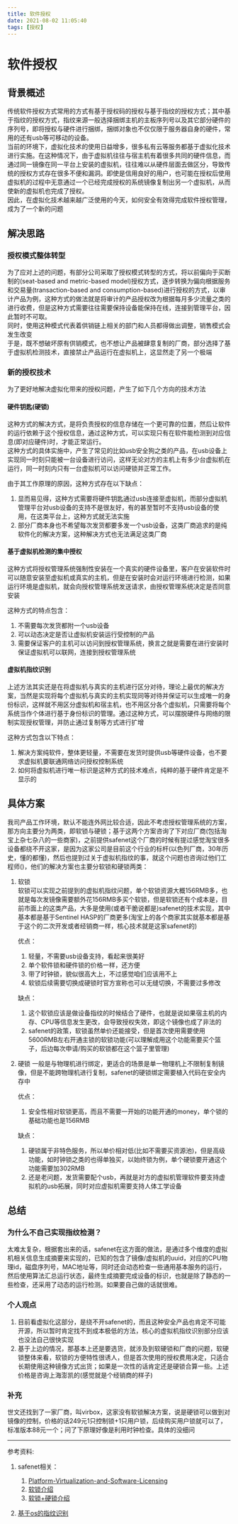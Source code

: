 ```yaml
---
title: 软件授权
date: 2021-08-02 11:05:40
tags: [授权]
---
```

# 软件授权

## 背景概述

传统软件授权方式常用的方式有基于授权码的授权与基于指纹的授权方式；其中基于指纹的授权方式，指纹来源一般选择捆绑主机的主板序列号以及其它部分硬件的序列号，即将授权与硬件进行捆绑，捆绑对象也不仅仅限于服务器自身的硬件，常用的还有usb等可移动的设备。  
当前的环境下，虚拟化技术的使用日益增多，很多私有云等服务都基于虚拟化技术进行实施。在这种情况下，由于虚拟机往往与宿主机有着很多共同的硬件信息，而通过同一镜像在同一平台上安装的虚拟机，往往难以从硬件层面去做区分，导致传统的授权方式存在很多不便和漏洞。即使是信用良好的用户，也可能在授权后使用虚拟机的过程中无意通过一个已经完成授权的系统镜像复制出另一个虚拟机，从而使新的虚拟机也完成了授权。  
因此，在虚拟化技术越来越广泛使用的今天，如何安全有效得完成软件授权管理，成为了一个新的问题

## 解决思路

### 授权模式整体转型

为了应对上述的问题，有部分公司采取了授权模式转型的方式，将以前偏向于买断制的(seat-based and metric-based model)授权方式，逐步转换为偏向根据服务和交易量(transaction-based and consumption-based)进行授权的方式，以审计产品为例，这种方式的做法就是将审计的产品授权改为根据每月多少流量之类的进行收费，但是这种方式需要往往需要保持设备能保持在线，连接到管理平台，因此暂时不可取。  
同时，使用这种模式代表着供销链上相关的部门和人员都得做出调整，销售模式会发生改变  
于是，既不想破坏原有供销模式，也不想让产品被肆意复制的厂商，部分选择了基于虚拟机检测技术，直接禁止产品运行在虚拟机上，这显然走了另一个极端

### 新的授权技术

为了更好地解决虚拟化带来的授权问题，产生了如下几个方向的技术方法

#### 硬件钥匙(硬锁)

这种方式的解决方式，是将负责授权的信息存储在一个更可靠的位置，然后让软件的运行依赖于这个授权信息，通过这种方式，可以实现只有在软件能检测到对应信息(即对应硬件)时，才能正常运行。  
这种方式的具体实施中，产生了常见的比如usb安全狗之类的产品，在usb设备上实现同一时刻只能被一台设备进行访问，这样无论对方的主机上有多少台虚拟机在运行，同一时刻内只有一台虚拟机可以访问硬锁并正常工作。  

由于其工作原理的原因，这种方式存在以下缺点：

1. 显而易见得，这种方式需要将硬件钥匙通过usb连接至虚拟机，而部分虚拟机管理平台对usb设备的支持不是很友好，有的甚至暂时不支持usb设备的使用，在这类平台上，这种方式就无法实施
2. 部分厂商本身也不希望每次发货都要多发一个usb设备，这类厂商追求的是纯软件化的解决方案，这种解决方式也无法满足这类厂商

#### 基于虚拟机检测的集中授权

这种方式将授权管理系统强制性安装在一个真实的硬件设备里，客户在安装软件时可以随意安装至虚拟机或真实的主机，但是在安装时会对运行环境进行检测，如果运行环境是虚拟机，就会向授权管理系统发送请求，由授权管理系统决定是否同意安装

这种方式的特点包含：

1. 不需要每次发货都附一个usb设备
2. 可以动态决定是否让虚拟机安装运行受控制的产品
3. 需要保证客户的主机可以访问到授权管理系统，换言之就是需要在进行安装时保证虚拟机可以联网，连接到授权管理系统

#### 虚拟机指纹识别

上述方法其实还是在将虚拟机与真实的主机进行区分对待，理论上最优的解决方案，当然是实现将每个虚拟机与真实的主机实现同等对待并保证可以生成唯一的身份标识，这样就不用区分虚拟机和宿主机，也不用区分各个虚拟机，只需要将每个系统当作个体进行基于身份标识的管理。通过这种方式，可以摆脱硬件与网络的限制实现授权管理，并防止通过复制等方式进行扩增

这种方式包含以下特点：

1. 解决方案纯软件，整体更轻量，不需要在发货时提供usb等硬件设备，也不要求虚拟机要联通网络访问授权控制系统
2. 如何将虚拟机进行唯一标识是这种方式的技术难点，纯粹的基于硬件肯定是不显示的

## 具体方案

我司产品工作环境，默认不能连外网比较合适，因此不考虑授权管理系统的方案，那方向主要分为两类，即软锁与硬锁；基于这两个方案咨询了下对应厂商(包括淘宝上杂七杂八的一些商家)，之前提供safenet这个厂商的时候有提过感觉淘宝很多设备都绕不开这家，是因为这家公司是目前这个行业的标杆(以色列厂商，30年历史，懂的都懂)，然后也提到过关于虚拟机指纹的事，就这个问题也咨询过他们工程师()，他们的解决方案也主要分软锁和硬锁两类：

1. 软锁  
    软锁可以实现之前提到的虚拟机指纹问题，单个软锁资源大概156RMB多，也就是每次发镜像需要额外花156RMB多买个软锁，但是软锁还有个成本是，目前市面上的这类产品，大多是使用(或者干脆说都是)safenet的技术实现，其中基本都是基于Sentinel HASP的厂商更多(淘宝上的各个商家其实就基本都是基于这个的二次开发或者经销商一样，核心技术就是这家safenet的)

    优点：

    1. 轻量，不需要usb设备支持，看起来很美好
    2. 单个软件锁和硬件锁的价格一样，还方便
    3. 带了时钟锁，貌似很高大上，不过感觉咱们应该用不上
    4. 软锁后续需要切换成硬锁时官方宣称也可以无缝切换，不需要过多修改

    缺点：

    1. 这个软锁应该是做设备指纹的时候结合了硬件，也就是说如果宿主机的内存、CPU等信息发生更改，会导致授权失效，即这个镜像也成了非法的
    2. safenet的政策，软锁虽然单价还能接受，但是首次使用需要使用5600RMB左右开通主锁的软锁功能(可以理解成用这个功能需要买个篮子，后边每次申请/购买的软锁都在这个篮子里管理)

2. 硬锁
    一般是与物理机进行绑定，更适合的场景是单一物理机上不限制复制镜像，但是不能跨物理机进行复制，safenet的硬锁绑定需要植入代码在安全内存中

    优点：
    1. 安全性相对软锁更高，而且不需要一开始的功能开通的money，单个锁的基础功能也是156RMB

    缺点：
    1. 硬锁属于非特色服务，所以单价相对低(比如不需要买资源池)，但是高级功能，如时钟锁之类的也得单独买，以始终锁为例，单个硬锁要开通这个功能需要加302RMB
    2. 还是老问题，发货需要配个usb，再就是对方的虚拟机管理软件要支持虚拟机的usb拓展，同时对应虚拟机需要支持人体工学设备

## 总结

### 为什么不自己实现指纹检测？

太难太复杂，根据套出来的话，safenet在这方面的做法，是通过多个维度的虚拟机相关信息生成摘要来实现的，已知的包含了镜像/虚拟机的uuid，对应的CPU物理id，磁盘序列号，MAC地址等，同时还会动态检查一些通用基本服务的运行，然后使用算法汇总运行状态，最终生成摘要完成设备的标识，也就是除了静态的一些检查，还采用了动态的运行检测。如果要自己做的话就很难。

### 个人观点

1. 目前看虚拟化这部分，是绕不开safenet的，而且这种安全产品也肯定不可能开源，所以暂时肯定找不到成本极低的方法，核心的虚拟机指纹识别部分应该也没法自己很快实现
2. 基于上边的情况，那基本上还是要选货，就涉及到软硬锁和厂商的问题，软硬锁整体来看，软锁的方便特性很诱人，但是首次使用的授权费用决定，只适合长期使用这种镜像方式出货；如果是一次性的话肯定还是硬锁合算一些。上述价格是咨询上海澎凯的(感觉就是个经销商的样子)

### 补充

世文还找到了一家厂商，叫virbox，这家没有软锁解决方案，说是硬锁可以做到对镜像的控制，价格的话249元1只控制锁+1只用户锁，后续购买用户锁就可以了，标准版本88元一个；问了下原理好像是利用时钟检查。具体的没细问

---

参考资料:

1. safenet相关：

   1. [Platform-Virtualization-and-Software-Licensing](../pdfs/Platform-Virtualization-and-Software-Licensing.pdf)
   2. [软锁介绍](../pdfs/软锁介绍.pdf)
   3. [软锁+硬锁介绍](../pdfs/产品介绍.pptx)

2. [基于os的指纹识别](../pdfs/DEFCON-18-Quynh-OS-Fingerprinting-VM.pdf)